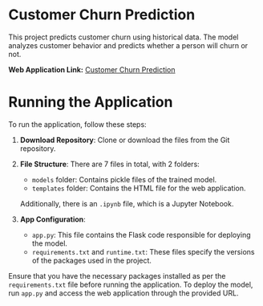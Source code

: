 # Customer Churn Prediction

This project predicts customer churn using historical data. The model analyzes customer behavior and predicts whether a person will churn or not.

**Web Application Link:** [Customer Churn Prediction](https://customer-churn-prediction-rxpb.onrender.com)

# Running the Application

To run the application, follow these steps:

1. **Download Repository**: Clone or download the files from the Git repository.

2. **File Structure**: There are 7 files in total, with 2 folders:

   - `models` folder: Contains pickle files of the trained model.
   - `templates` folder: Contains the HTML file for the web application.
   
   Additionally, there is an `.ipynb` file, which is a Jupyter Notebook.
   
3. **App Configuration**:
   - `app.py`: This file contains the Flask code responsible for deploying the model.
   - `requirements.txt` and `runtime.txt`: These files specify the versions of the packages used in the project.

Ensure that you have the necessary packages installed as per the `requirements.txt` file before running the application. To deploy the model, run `app.py` and access the web application through the provided URL.
